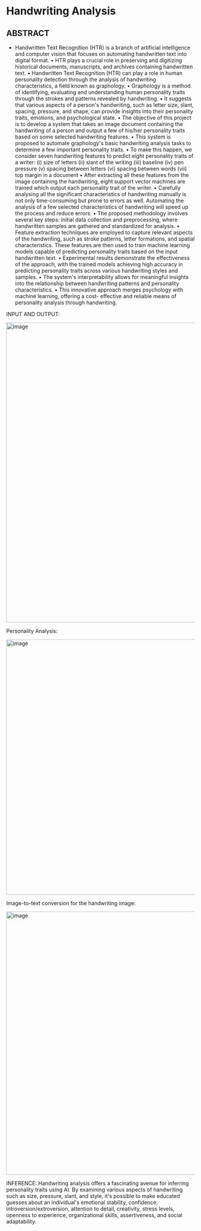 # Handwriting Analysis
## ABSTRACT
- Handwritten Text Recognition (HTR) is a branch of artificial intelligence and computer vision that focuses on automating handwritten text into digital format.
• HTR plays a crucial role in preserving and digitizing historical documents, manuscripts, and archives containing handwritten text.
• Handwritten Text Recognition (HTR) can play a role in human personality detection through the analysis of handwriting characteristics, a field known as graphology.
• Graphology is a method of identifying, evaluating and understanding human personality traits through the strokes and patterns revealed by handwriting.
• It suggests that various aspects of a person's handwriting, such as letter size, slant, spacing, pressure, and shape, can provide insights into their personality traits, emotions, and psychological state.
• The objective of this project is to develop a system that takes an image document containing the handwriting of a person and output a few of his/her personality traits based on some selected handwriting features.
• This system is proposed to automate graphology's basic handwriting analysis tasks to determine a few important personality traits.
• To make this happen, we consider seven handwriting features to predict eight personality traits of a writer:
(i) size of letters
(ii) slant of the writing
(iii) baseline
(iv) pen pressure
(v) spacing between letters
(vi) spacing between words
(vii) top margin in a document
• After extracting all these features from the image containing the handwriting, eight support vector machines are trained which output each personality trait of the writer.
• Carefully analysing all the significant characteristics of handwriting manually is not only time-consuming but prone to errors as well. Automating the analysis of a few selected characteristics of handwriting will speed up the process and reduce errors.
• The proposed methodology involves several key steps: initial data collection and preprocessing, where handwritten samples are gathered and standardized for analysis.
• Feature extraction techniques are employed to capture relevant aspects of the handwriting, such as stroke patterns, letter formations, and spatial characteristics. These features are then used to train machine learning models capable of predicting personality traits based on the input handwritten text.
• Experimental results demonstrate the effectiveness of the approach, with the trained models achieving high accuracy in predicting personality traits across various handwriting styles and samples.
• The system's interpretability allows for meaningful insights into the relationship between handwriting patterns and personality characteristics.
• This innovative approach merges psychology with machine learning, offering a cost- effective and reliable means of personality analysis through handwriting.

INPUT AND OUTPUT:



<img width="800" alt="image" src="https://github.com/Swetha-ramasamy/Handwriting-analysis/assets/114848572/d2c3282d-846d-4fa5-b354-e9a8375700e9">



Personality Analysis:


<img width="681" alt="image" src="https://github.com/Swetha-ramasamy/Handwriting-analysis/assets/114848572/53bb69c2-1ec9-4fa6-8afa-22eb1047088e">



Image-to-text conversion for the handwriting image:



<img width="702" alt="image" src="https://github.com/Swetha-ramasamy/Handwriting-analysis/assets/114848572/6f3fd505-cd1b-485e-b477-3afc5ed2459a">


INFERENCE:
Handwriting analysis offers a fascinating avenue for inferring personality traits using AI. By examining various aspects of handwriting such as size, pressure, slant, and style, it's possible to make educated guesses about an individual's emotional stability, confidence, introversion/extroversion, attention to detail, creativity, stress levels, openness to experience, organizational skills, assertiveness, and social adaptability.


